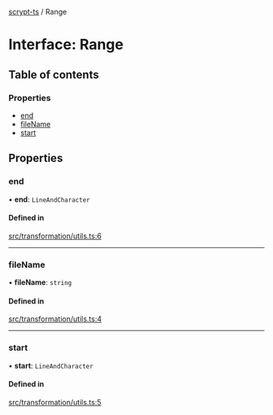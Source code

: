 [scrypt-ts](../README.md) / Range

# Interface: Range

## Table of contents

### Properties

- [end](Range.md#end)
- [fileName](Range.md#filename)
- [start](Range.md#start)

## Properties

### end

• **end**: `LineAndCharacter`

#### Defined in

[src/transformation/utils.ts:6](https://github.com/sCrypt-Inc/scrypt-ts/blob/5acfc51/src/transformation/utils.ts#L6)

___

### fileName

• **fileName**: `string`

#### Defined in

[src/transformation/utils.ts:4](https://github.com/sCrypt-Inc/scrypt-ts/blob/5acfc51/src/transformation/utils.ts#L4)

___

### start

• **start**: `LineAndCharacter`

#### Defined in

[src/transformation/utils.ts:5](https://github.com/sCrypt-Inc/scrypt-ts/blob/5acfc51/src/transformation/utils.ts#L5)
